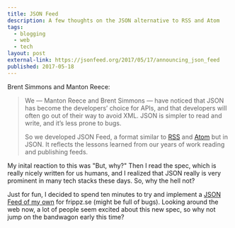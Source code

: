 ```yaml
---
title: JSON Feed
description: A few thoughts on the JSON alternative to RSS and Atom
tags:
  - blogging
  - web
  - tech
layout: post
external-link: https://jsonfeed.org/2017/05/17/announcing_json_feed
published: 2017-05-18
---
```


Brent Simmons and Manton Reece:

> We — Manton Reece and Brent Simmons — have noticed that JSON has become the developers’ choice for APIs, and that developers will often go out of their way to avoid XML. JSON is simpler to read and write, and it’s less prone to bugs.
>
> So we developed JSON Feed, a format similar to [RSS](http://cyber.harvard.edu/rss/rss.html) and [Atom](https://tools.ietf.org/html/rfc4287) but in JSON. It reflects the lessons learned from our years of work reading and publishing feeds.

My inital reaction to this was "But, why?" Then I read the spec, which is really nicely written for us humans, and I realized that JSON really is very prominent in many tech stacks these days. So, why the hell not?

Just for fun, I decided to spend ten minutes to try and implement a [JSON Feed of my own](/feed.json) for frippz.se (might be full of bugs). Looking around the web now, a lot of people seem excited about this new spec, so why not jump on the bandwagon early this time?